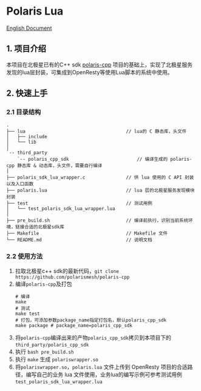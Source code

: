 # Polaris Lua

[English Document](./README.md)

## 1. 项目介绍

本项目在北极星已有的C++ sdk [polaris-cpp](https://github.com/polarismesh/polaris-cpp) 项目的基础上，实现了北极星服务发现的lua层封装，可集成到OpenResty等使用Lua脚本的系统中使用。

## 2. 快速上手

### 2.1 目录结构
```
.
├── lua                                     // lua的 C 静态库，头文件
│   ├── include
│   └── lib
│
`-- third_party
    `-- polaris_cpp_sdk                         // 编译生成的 polaris-cpp 静态库 & 动态库，头文件，需要自行编译
│
├── polaris_sdk_lua_wrapper.c               // 供 lua 使用的 C API 封装以及入口函数
├── polaris.lua                             // lua 层的北极星服务发现模块封装
├── test                                    // 测试用例
│   └── test_polaris_sdk_lua_wrapper.lua
│
├── pre_build.sh                            // 编译前执行，识别当前系统环境，链接合适的北极星sdk库
├── Makefile                                // Makefile 文件
└── README.md                               // 说明文档
```

### 2.2 使用方法

1. 拉取北极星c++ sdk的最新代码，`git clone https://github.com/polarismesh/polaris-cpp`
2. 编译`polaris-cpp`及打包
    ```
    # 编译
    make
    # 测试
    make test
    # 打包，可添加参数package_name指定打包名，默认polaris_cpp_sdk
    make package # package_name=polaris_cpp_sdk
    ```
3. 将`polaris-cpp`编译出来的产物`polaris_cpp_sdk`拷贝到本项目下的`third_party/polaris_cpp_sdk`
4. 执行 `bash pre_build.sh`
5. 执行 `make` 生成 `polariswrapper.so`
6. 将`polariswrapper.so`，`polaris.lua` 文件上传到 OpenResty 项目的合适路径，编写自己的业务 lua 文件使用，业务lua的编写示例可参考测试用例 `test_polaris_sdk_lua_wrapper.lua`
